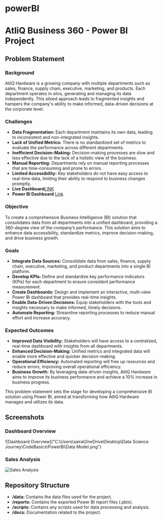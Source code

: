 # powerBI
# AtliQ Business 360 - Power BI Project

## Problem Statement

### Background
AtliQ Hardware is a growing company with multiple departments such as sales, finance, supply chain, executive, marketing, and products. Each department operates in silos, generating and managing its data independently. This siloed approach leads to fragmented insights and hampers the company's ability to make informed, data-driven decisions at the corporate level.

### Challenges
- **Data Fragmentation:** Each department maintains its own data, leading to inconsistent and non-integrated insights.
- **Lack of Unified Metrics:** There is no standardized set of metrics to evaluate the performance across different departments.
- **Inefficient Decision-Making:** Decision-making processes are slow and less effective due to the lack of a holistic view of the business.
- **Manual Reporting:** Departments rely on manual reporting processes that are time-consuming and prone to errors.
- **Limited Accessibility:** Key stakeholders do not have easy access to real-time data, limiting their ability to respond to business changes promptly.
- **Live Dashboard**[LINK](https://www.novypro.com/profile_projects/sai-harshavardhan-kandlakuti)
- **Power BI Dashboard** [Link](https://app.powerbi.com/view?r=eyJrIjoiYWEzNGY1M2QtYmEzMS00NjUzLTk1ZmYtMjg0MmQ3MTczMjE2IiwidCI6ImM2ZTU0OWIzLTVmNDUtNDAzMi1hYWU5LWQ0MjQ0ZGM1YjJjNCJ9)


### Objective
To create a comprehensive Business Intelligence (BI) solution that consolidates data from all departments into a unified dashboard, providing a 360-degree view of the company’s performance. This solution aims to enhance data accessibility, standardize metrics, improve decision-making, and drive business growth.

### Goals
- **Integrate Data Sources:** Consolidate data from sales, finance, supply chain, executive, marketing, and product departments into a single BI platform.
- **Develop KPIs:** Define and standardize key performance indicators (KPIs) for each department to ensure consistent performance measurement.
- **Create Dashboards:** Design and implement an interactive, multi-view Power BI dashboard that provides real-time insights.
- **Enable Data-Driven Decisions:** Equip stakeholders with the tools and insights necessary to make informed, timely decisions.
- **Automate Reporting:** Streamline reporting processes to reduce manual effort and increase accuracy.

### Expected Outcomes
- **Improved Data Visibility:** Stakeholders will have access to a centralized, real-time dashboard with insights from all departments.
- **Enhanced Decision-Making:** Unified metrics and integrated data will enable more effective and quicker decision-making.
- **Operational Efficiency:** Automated reporting will free up resources and reduce errors, improving overall operational efficiency.
- **Business Growth:** By leveraging data-driven insights, AtliQ Hardware aims to improve its business performance and achieve a 10% increase in business progress.

This problem statement sets the stage for developing a comprehensive BI solution using Power BI, aimed at transforming how AtliQ Hardware manages and utilizes its data.
## Screenshots

### Dashboard Overview
![Dashboard Overview]("C:\Users\saira\OneDrive\Desktop\Data Science Journey\CodeBasics\PowerBI\Data Model.png")

### Sales Analysis
![Sales Analysis](./screenshots/sales-analysis.png)
## Repository Structure
- **/data:** Contains the data files used for the project.
- **/reports:** Contains the exported Power BI report files (.pbix).
- **/scripts:** Contains any scripts used for data processing and analysis.
- **/docs:** Documentation related to the project.
